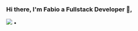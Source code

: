 ### Hi there, I'm Fabio a Fullstack Developer 👋,

  <a href="https://twitter.com/intent/follow?screen_name=cartman78manolo&tw_p=followbutton"><img src="https://img.shields.io/twitter/follow/cartman78manolo?label=@cartman78&style=social"></a>  •


<!--
**cartman1978/cartman1978** is a ✨ _special_ ✨ repository because its `README.md` (this file) appears on your GitHub profile.

Here are some ideas to get you started:

- 🔭 I’m currently working on ...
- 🌱 I’m currently learning ...
- 👯 I’m looking to collaborate on ...
- 🤔 I’m looking for help with ...
- 💬 Ask me about ...
- 📫 How to reach me: ...
- 😄 Pronouns: ...
- ⚡ Fun fact: ...
-->
